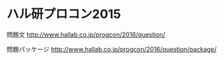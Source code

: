 # ハル研プロコン2015
問題文
http://www.hallab.co.jp/progcon/2016/question/

問題パッケージ
http://www.hallab.co.jp/progcon/2016/question/package/
